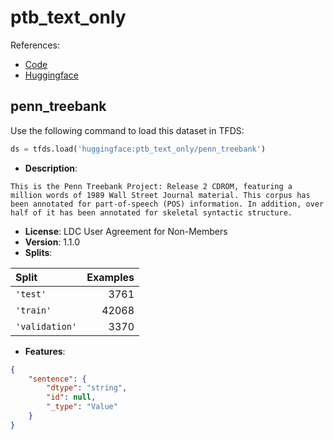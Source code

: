 # ptb_text_only

References:

*   [Code](https://github.com/huggingface/datasets/blob/master/datasets/ptb_text_only)
*   [Huggingface](https://huggingface.co/datasets/ptb_text_only)


## penn_treebank


Use the following command to load this dataset in TFDS:

```python
ds = tfds.load('huggingface:ptb_text_only/penn_treebank')
```

*   **Description**:

```
This is the Penn Treebank Project: Release 2 CDROM, featuring a million words of 1989 Wall Street Journal material. This corpus has been annotated for part-of-speech (POS) information. In addition, over half of it has been annotated for skeletal syntactic structure.
```

*   **License**: LDC User Agreement for Non-Members
*   **Version**: 1.1.0
*   **Splits**:

Split  | Examples
:----- | -------:
`'test'` | 3761
`'train'` | 42068
`'validation'` | 3370

*   **Features**:

```json
{
    "sentence": {
        "dtype": "string",
        "id": null,
        "_type": "Value"
    }
}
```


